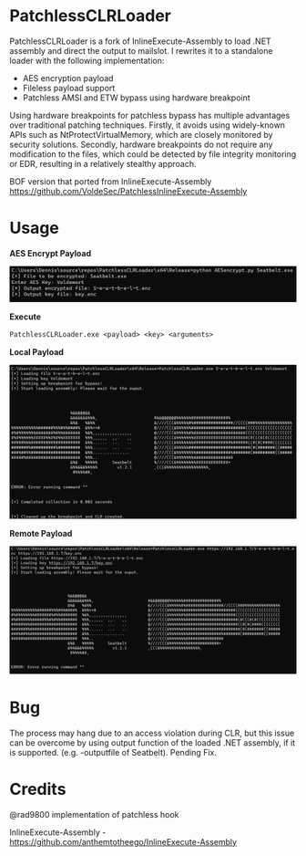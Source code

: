 # PatchlessCLRLoader
PatchlessCLRLoader is a fork of InlineExecute-Assembly to load .NET assembly and direct the output to mailslot. I rewrites it to a standalone loader with the following implementation:
<ul>
  <li>AES encryption payload</li>
  <li>Fileless payload support</li>
  <li>Patchless AMSI and ETW bypass using hardware breakpoint</li>
</ul>

Using hardware breakpoints for patchless bypass has multiple advantages over traditional patching techniques. Firstly, it avoids using widely-known APIs such as NtProtectVirtualMemory, which are closely monitored by security solutions. Secondly, hardware breakpoints do not require any modification to the files, which could be  detected by file integrity monitoring or EDR, resulting in a relatively stealthy approach.

BOF version that ported from InlineExecute-Assembly
https://github.com/VoldeSec/PatchlessInlineExecute-Assembly

# Usage

<b>AES Encrypt Payload</b>

![](images/AESencrypt.png)

<b>Execute</b>
```texinfo
PatchlessCLRLoader.exe <payload> <key> <arguments>
```
<b>Local Payload</b>

![](images/LocalPayload.png)

<b>Remote Payload</b>

![](images/RemotePayload.png)

# Bug
The process may hang due to an access violation during CLR, but this issue can be overcome by using output function of the loaded .NET assembly, if it is supported. (e.g. -outputfile of Seatbelt). Pending Fix.

# Credits
@rad9800 implementation of patchless hook

InlineExecute-Assembly - <https://github.com/anthemtotheego/InlineExecute-Assembly>
